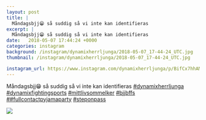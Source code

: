 ```yaml
---
layout: post
title: |
  Måndagsbjj😁 så suddig så vi inte kan identifieras 
excerpt: |
  Måndagsbjj😁 så suddig så vi inte kan identifieras      
date:   2018-05-07 17:44:24 +0000
categories: instagram
background: /instagram/dynamixherrljunga/2018-05-07_17-44-24_UTC.jpg
thumbnail: /instagram/dynamixherrljunga/2018-05-07_17-44-24_UTC.jpg

instagram_url: https://www.instagram.com/dynamixherrljunga/p/BifCx7hhAMG
---
```

Måndagsbjj😁 så suddig så vi inte kan identifieras [#dynamixherrljunga](https://www.instagram.com/explore/tags/dynamixherrljunga/) [#dynamixfightingsports](https://www.instagram.com/explore/tags/dynamixfightingsports/) [#mittlivsommelker](https://www.instagram.com/explore/tags/mittlivsommelker/) [#bjjbffs](https://www.instagram.com/explore/tags/bjjbffs/) [##fullcontactpyjamaparty](https://www.instagram.com/explore/tags/#fullcontactpyjamaparty/) [#steponpass](https://www.instagram.com/explore/tags/steponpass/)



<img src='{{ site.baseurl }}/instagram/dynamixherrljunga/2018-05-07_17-44-24_UTC.jpg' class='img-fluid' />
